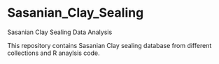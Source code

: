# Sasanian_Clay_Sealing
Sasanian Clay Sealing Data Analysis

This repository contains Sasanian Clay sealing database from different collections and R anaylsis code.
